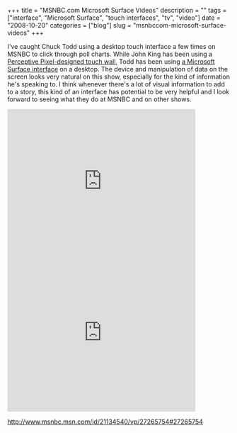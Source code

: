 +++
title = "MSNBC.com Microsoft Surface Videos"
description = ""
tags = ["interface", "Microsoft Surface", "touch interfaces", "tv", "video"]
date = "2008-10-20"
categories = ["blog"]
slug = "msnbccom-microsoft-surface-videos"
+++



<p>I've caught Chuck Todd using a desktop touch interface a few times on MSNBC to click through poll charts. While John King has been using a <a href="http://www.nytimes.com/2008/04/22/arts/television/22king.html?_r=1&amp;ref=arts&amp;oref=slogin">Perceptive Pixel-designed touch wall</a>, Todd has been using <a href="http://blogs.msdn.com/surface/archive/2008/09/08/Live-from-MSNBC_2C00_-it_2700_s-Microsoft-Surface.aspx">a Microsoft Surface interface</a> on a desktop. The device and manipulation of data on the screen looks very natural on this show, especially for the kind of information he's speaking to. I think whenever there's a lot of visual information to add to a story, this kind of an interface has potential to be very helpful and I look forward to seeing what they do at MSNBC and on other shows.  </p>
<div class="video">
<object width="425" height="344"><param name="movie" value="http://www.youtube.com/v/lhJ0M0u33mw&amp;color1=0xb1b1b1&amp;color2=0xcfcfcf&amp;fs=1"></param><param name="allowFullScreen" value="true"></param><embed src="http://www.youtube.com/v/lhJ0M0u33mw&amp;color1=0xb1b1b1&amp;color2=0xcfcfcf&amp;fs=1" type="application/x-shockwave-flash" allowfullscreen="true" width="425" height="344"></embed></object></div>
<div class="video"><iframe height="339" width="425" src="http://www.msnbc.msn.com/id/22425001/vp/27265754#27265754" frameborder="0" scrolling="no"></iframe></div>
    
  <a href="http://www.msnbc.msn.com/id/21134540/vp/27265754#27265754">http://www.msnbc.msn.com/id/21134540/vp/27265754#27265754</a>
